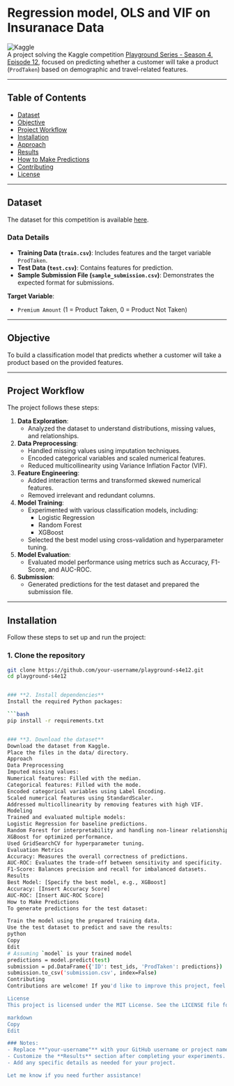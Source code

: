 # **Regression model, OLS and VIF on Insuranace Data**

![Kaggle](https://img.shields.io/badge/Kaggle-Competition-blue.svg)  
A project solving the Kaggle competition [Playground Series - Season 4, Episode 12](https://www.kaggle.com/competitions/playground-series-s4e12/overview), focused on predicting whether a customer will take a product (`ProdTaken`) based on demographic and travel-related features.

---

## **Table of Contents**
- [Dataset](#dataset)
- [Objective](#objective)
- [Project Workflow](#project-workflow)
- [Installation](#installation)
- [Approach](#approach)
- [Results](#results)
- [How to Make Predictions](#how-to-make-predictions)
- [Contributing](#contributing)
- [License](#license)

---

## **Dataset**
The dataset for this competition is available [here](https://www.kaggle.com/competitions/playground-series-s4e12/data).

### **Data Details**
- **Training Data (`train.csv`)**: Includes features and the target variable `ProdTaken`.
- **Test Data (`test.csv`)**: Contains features for prediction.
- **Sample Submission File (`sample_submission.csv`)**: Demonstrates the expected format for submissions.

**Target Variable**:  
- `Premium Amount` (1 = Product Taken, 0 = Product Not Taken)

---

## **Objective**
To build a classification model that predicts whether a customer will take a product based on the provided features.

---

## **Project Workflow**
The project follows these steps:
1. **Data Exploration**:
   - Analyzed the dataset to understand distributions, missing values, and relationships.
2. **Data Preprocessing**:
   - Handled missing values using imputation techniques.
   - Encoded categorical variables and scaled numerical features.
   - Reduced multicollinearity using Variance Inflation Factor (VIF).
3. **Feature Engineering**:
   - Added interaction terms and transformed skewed numerical features.
   - Removed irrelevant and redundant columns.
4. **Model Training**:
   - Experimented with various classification models, including:
     - Logistic Regression
     - Random Forest
     - XGBoost
   - Selected the best model using cross-validation and hyperparameter tuning.
5. **Model Evaluation**:
   - Evaluated model performance using metrics such as Accuracy, F1-Score, and AUC-ROC.
6. **Submission**:
   - Generated predictions for the test dataset and prepared the submission file.

---

## **Installation**
Follow these steps to set up and run the project:

### **1. Clone the repository**
```bash
git clone https://github.com/your-username/playground-s4e12.git
cd playground-s4e12


### **2. Install dependencies**
Install the required Python packages:

```bash
pip install -r requirements.txt


### **3. Download the dataset**
Download the dataset from Kaggle.
Place the files in the data/ directory.
Approach
Data Preprocessing
Imputed missing values:
Numerical features: Filled with the median.
Categorical features: Filled with the mode.
Encoded categorical variables using Label Encoding.
Scaled numerical features using StandardScaler.
Addressed multicollinearity by removing features with high VIF.
Modeling
Trained and evaluated multiple models:
Logistic Regression for baseline predictions.
Random Forest for interpretability and handling non-linear relationships.
XGBoost for optimized performance.
Used GridSearchCV for hyperparameter tuning.
Evaluation Metrics
Accuracy: Measures the overall correctness of predictions.
AUC-ROC: Evaluates the trade-off between sensitivity and specificity.
F1-Score: Balances precision and recall for imbalanced datasets.
Results
Best Model: [Specify the best model, e.g., XGBoost]
Accuracy: [Insert Accuracy Score]
AUC-ROC: [Insert AUC-ROC Score]
How to Make Predictions
To generate predictions for the test dataset:

Train the model using the prepared training data.
Use the test dataset to predict and save the results:
python
Copy
Edit
# Assuming `model` is your trained model
predictions = model.predict(test)
submission = pd.DataFrame({'ID': test_ids, 'ProdTaken': predictions})
submission.to_csv('submission.csv', index=False)
Contributing
Contributions are welcome! If you'd like to improve this project, feel free to fork the repository and submit a pull request.

License
This project is licensed under the MIT License. See the LICENSE file for details.

markdown
Copy
Edit

### Notes:
- Replace **"your-username"** with your GitHub username or project name.
- Customize the **Results** section after completing your experiments.
- Add any specific details as needed for your project.

Let me know if you need further assistance!
